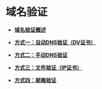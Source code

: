 # 域名验证<a name="ccm_01_0076"></a>

-   **[域名验证概述](域名验证概述.md)**  

-   **[方式一：自动DNS验证（DV证书）](方式一-自动DNS验证（DV证书）.md)**  

-   **[方式二：手动DNS验证](方式二-手动DNS验证.md)**  

-   **[方式三：文件验证（IP证书）](方式三-文件验证（IP证书）.md)**  

-   **[方式四：邮箱验证](方式四-邮箱验证.md)**  

